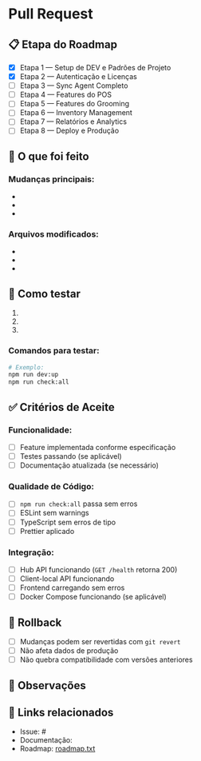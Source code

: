 # Pull Request

## 📋 Etapa do Roadmap
- [X] Etapa 1 — Setup de DEV e Padrões de Projeto
- [X] Etapa 2 — Autenticação e Licenças
- [ ] Etapa 3 — Sync Agent Completo
- [ ] Etapa 4 — Features do POS
- [ ] Etapa 5 — Features do Grooming
- [ ] Etapa 6 — Inventory Management
- [ ] Etapa 7 — Relatórios e Analytics
- [ ] Etapa 8 — Deploy e Produção

## 🎯 O que foi feito
<!-- Descreva as mudanças implementadas -->

### Mudanças principais:
- 
- 
- 

### Arquivos modificados:
- 
- 
- 

## 🧪 Como testar
<!-- Instruções passo a passo para testar as mudanças -->

1. 
2. 
3. 

### Comandos para testar:
```bash
# Exemplo:
npm run dev:up
npm run check:all
```

## ✅ Critérios de Aceite
<!-- Marque os critérios que foram atendidos -->

### Funcionalidade:
- [ ] Feature implementada conforme especificação
- [ ] Testes passando (se aplicável)
- [ ] Documentação atualizada (se necessário)

### Qualidade de Código:
- [ ] `npm run check:all` passa sem erros
- [ ] ESLint sem warnings
- [ ] TypeScript sem erros de tipo
- [ ] Prettier aplicado

### Integração:
- [ ] Hub API funcionando (`GET /health` retorna 200)
- [ ] Client-local API funcionando
- [ ] Frontend carregando sem erros
- [ ] Docker Compose funcionando (se aplicável)

## 🔄 Rollback
<!-- Como reverter as mudanças se necessário -->

- [ ] Mudanças podem ser revertidas com `git revert`
- [ ] Não afeta dados de produção
- [ ] Não quebra compatibilidade com versões anteriores

## 📝 Observações
<!-- Informações adicionais, dependências, etc. -->

## 🔗 Links relacionados
<!-- Issues, documentação, etc. -->

- Issue: #
- Documentação: 
- Roadmap: [roadmap.txt](./roadmap.txt)